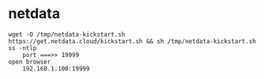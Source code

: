 # netdata
    wget -O /tmp/netdata-kickstart.sh https://get.netdata.cloud/kickstart.sh && sh /tmp/netdata-kickstart.sh
    ss -ntlp
        port ===>> 19999
    open browser
        192.168.1.100:19999